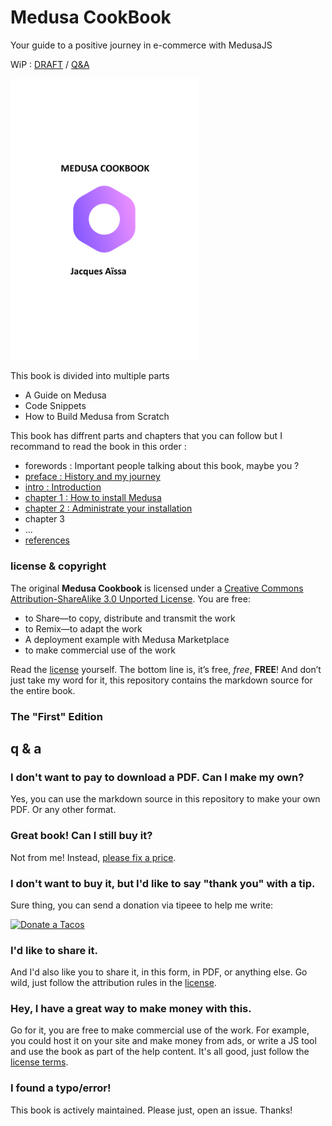 # Medusa CookBook

Your guide to a positive journey in e-commerce with MedusaJS

WiP : [DRAFT](https://docs.google.com/document/d/1uPSHBadrBKatcycZrNLtVysF9zbSAE0F85ggS2uCU-8/edit?usp=sharing) / [Q&A](https://github.com/nazimboudeffa/medusa-qanda)

<img src="medusa-cookbook-cover-1800x2700.png" width="300">

This book is divided into multiple parts

* A Guide on Medusa
* Code Snippets
* How to Build Medusa from Scratch

This book has diffrent parts and chapters that you can follow but I recommand to read the book in this order :

* forewords : Important people talking about this book, maybe you ?
* [preface : History and my journey](preface.md)
* [intro : Introduction](intro.md)
* [chapter 1 : How to install Medusa](chap1.md)
* [chapter 2 : Administrate your installation](chap2.md)
* chapter 3
* ...
* [references](refs.md)

### license & copyright

The original **Medusa Cookbook** is licensed under a [Creative Commons Attribution-ShareAlike 3.0 Unported License][license]. You are free:

* to Share—to copy, distribute and transmit the work
* to Remix—to adapt the work
* A deployment example with Medusa Marketplace
* to make commercial use of the work

Read the [license](https://creativecommons.org/licenses/by-sa/3.0/deed.fr) yourself. The bottom line is, it’s free, *free*, **FREE**! And don’t just take my word for it, this repository contains the markdown source for the entire book.

### The "First" Edition

[pc1]: https://leanpub.com/medusa-cookbook

## q & a

### I don't want to pay to download a PDF. Can I make my own?

Yes, you can use the markdown source in this repository to make your own PDF. Or any other format.

### Great book! Can I still buy it?

Not from me! Instead, [please fix a price](https://leanpub.com/medusa-cookbook).

### I don't want to buy it, but I'd like to say "thank you" with a tip.

Sure thing, you can send a donation via tipeee to help me write:

[![Donate a Tacos](https://i.ibb.co/M2fjngP/index.jpg)](https://fr.tipeee.com/nazimboudeffa#reward-300065)

### I'd like to share it.

And I'd also like you to share it, in this form, in PDF, or anything else. Go wild, just follow the attribution rules in the [license].

### Hey, I have a great way to make money with this.

Go for it, you are free to make commercial use of the work. For example, you could host it on your site and make money from ads, or write a JS tool and use the book as part of the help content. It's all good, just follow the [license terms][license]. 

### I found a typo/error!

This book is actively maintained. Please just, open an issue. Thanks!

[license]: https://creativecommons.org/licenses/by-sa/3.0/deed.fr "Creative Commons Attribution-ShareAlike 3.0 Unported License"

